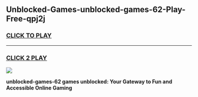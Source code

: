 
## Unblocked-Games-unblocked-games-62-Play-Free-qpj2j
<h3>
<a href="https://premium76.site?title=unblocked-games-62&ref=18A">CLICK TO PLAY</a></h3>
<hr>

<h3>
<a href="https://premium76.site?title=unblocked-games-62&ref=18A">CLICK 2 PLAY</a>
  
</h3>

<a href="https://premium76.site?title=unblocked-games-62&ref=18A"><img src="https://clearcache.store/games.png"></a>


**unblocked-games-62 games unblocked: Your Gateway to Fun and Accessible Online Gaming**
